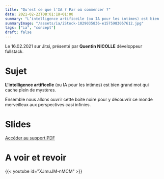 ```yaml
---
title: "Qu'est ce que l'IA ? Par où commencer ?"
date: 2021-02-23T08:01:18+01:00
summary: "L’intelligence artificeLle (ou IA pour les intimes) est bien grand mot qui cache plein de mystères."
summaryImage: "/assets/ia/iStock-1029035836-e1575983057612.jpg"
tags: ["ia", "concept"]
draft: false
---
```


Le 16.02.2021 sur Jitsi, présenté par **Quentin NICOLLE** développeur fullstack.

# Sujet

**L’intelligence artificelle** (ou IA pour les intimes) est bien grand mot qui cache plein de mystères. 

Ensemble nous allons ouvrir cette boite noire pour y découvrir ce monde merveilleux aux perspectives casi infinies.

# Slides
[Accéder au support PDF](/assets/ia/Quest_ce_que_l_IA.pdf)

# A voir et revoir 
{{< youtube id="XJmuJM-nMCM" >}}
